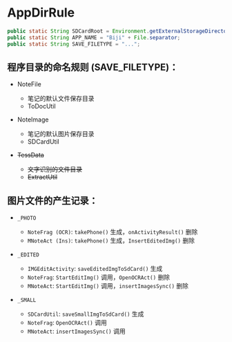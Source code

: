 # AppDirRule

```java
public static String SDCardRoot = Environment.getExternalStorageDirectory().getAbsolutePath() + File.separator;
public static String APP_NAME = "Biji" + File.separator;
public static String SAVE_FILETYPE = "...";
```
## 程序目录的命名规则 (SAVE_FILETYPE)：

+ NoteFile
    + 笔记的默认文件保存目录
    + ToDocUtil

+ NoteImage
    + 笔记的默认图片保存目录
    + SDCardUtil

+ ~~TessData~~
    + ~~文字识别的文件目录~~
    + ~~ExtractUtil~~

## 图片文件的产生记录：

+ `_PHOTO`
    + `NoteFrag (OCR)`: `takePhone()` 生成，`onActivityResult()` 删除
    + `MNoteAct (Ins)`: `takePhone()` 生成，`InsertEditedImg()` 删除
    
+ `_EDITED`
    + `IMGEditActivity`: `saveEditedImgToSdCard()` 生成
    + `NoteFrag`: `StartEditImg()` 调用，`OpenOCRAct()` 删除
    + `MNoteAct`: `StartEditImg()` 调用，`insertImagesSync()` 删除

+ `_SMALL`
    + `SDCardUtil`: `saveSmallImgToSdCard()` 生成
    + `NoteFrag`: `OpenOCRAct()` 调用
    + `MNoteAct`: `insertImagesSync()` 调用
    
